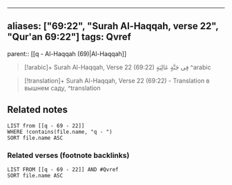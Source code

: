 
---
aliases: ["69:22", "Surah Al-Haqqah, verse 22", "Qur'an 69:22"]
tags: Qvref
---

parent:: [[q - Al-Haqqah (69)|Al-Haqqah]]

> [!arabic]+ Surah Al-Haqqah, Verse 22 (69:22)
> <span class="quran-arabic">فِى جَنَّةٍ عَالِيَةٍ</span>
^arabic

> [!translation]+ Surah Al-Haqqah, Verse 22 (69:22) - Translation
> в вышнем саду,
^translation



## Related notes
```dataview
LIST from [[q - 69 - 22]]
WHERE !contains(file.name, "q - ")
SORT file.name ASC
```

### Related verses (footnote backlinks)
```dataview
LIST FROM [[q - 69 - 22]] AND #Qvref
SORT file.name ASC
```

